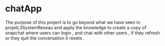 # chatApp
The purpose of this project is to go beyond what we have seen in projetL3SystemReseau and apply the knowledge to create a copy of snapchat where users can login , and chat with other users , if they refresh or they quit the conversation it resets .
